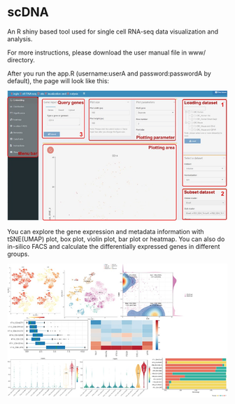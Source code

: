 # scDNA
 
 An R shiny based tool used for single cell RNA-seq data visualization and analysis.
 
 For more instructions, please download the user manual file in www/ directory.
 
 After you run the app.R (username:userA and password:passwordA by default), the page will look like this:

![Page Layout](/img/page_layout.jpg)

You can explore the gene expression and metadata information with tSNE(UMAP) plot, box plot, violin plot, bar plot or heatmap. You can also do in-silico FACS and calculate the differentially expressed genes in different groups.

![Figures plot](/img/plot.jpg)
